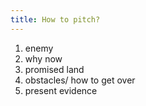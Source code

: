 ```yaml
---
title: How to pitch?
---
```


1. enemy
2. why now 
3. promised land
4. obstacles/ how to get over
5. present evidence
